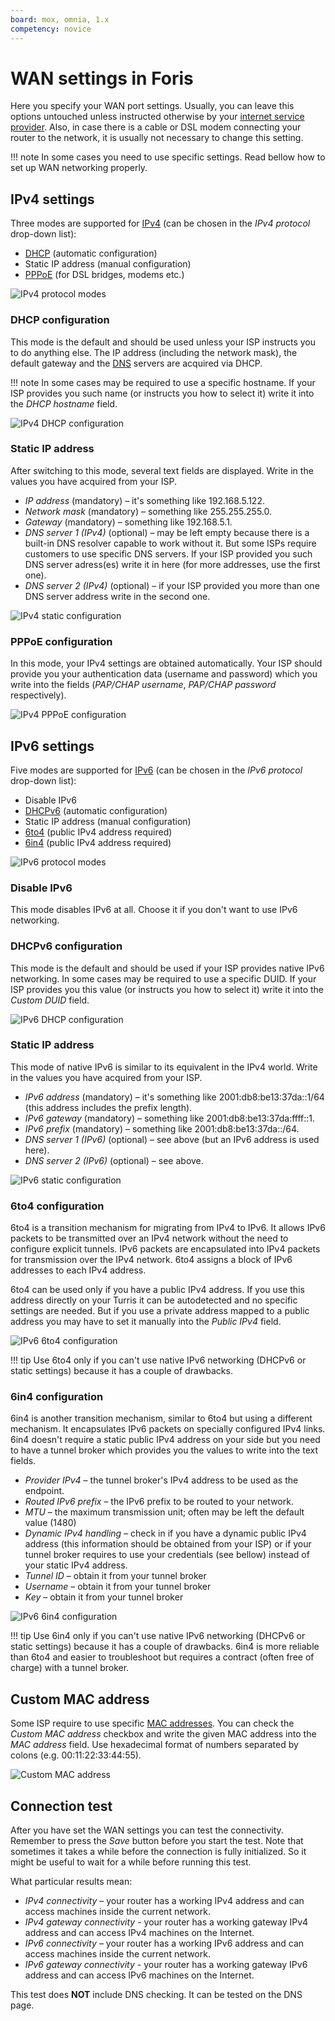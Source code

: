 ```yaml
---
board: mox, omnia, 1.x
competency: novice
---
```

# WAN settings in Foris

Here you specify your WAN port settings. Usually, you can leave this options untouched unless instructed otherwise by
your [internet service provider](https://en.wikipedia.org/wiki/Internet_service_provider). Also, in case there is
a cable or DSL modem connecting your router to the network, it is usually not necessary to change this setting.

!!! note
    In some cases you need to use specific settings. Read bellow how to set up WAN networking properly.

## IPv4 settings

Three modes are supported for [IPv4](https://en.wikipedia.org/wiki/IPv4) (can be chosen in the _IPv4 protocol_
drop-down list):

* [DHCP](https://en.wikipedia.org/wiki/Dynamic_Host_Configuration_Protocol) (automatic configuration)
* Static IP address (manual configuration)
* [PPPoE](https://en.wikipedia.org/wiki/Point-to-Point_Protocol_over_Ethernet) (for DSL bridges, modems etc.)

![IPv4 protocol modes](ipv4.png)

### DHCP configuration

This mode is the default and should be used unless your ISP instructs you to do anything else. The IP address (including
the network mask), the default gateway and the [DNS](https://en.wikipedia.org/wiki/Domain_Name_System) servers are
acquired via DHCP.

!!! note
    In some cases may be required to use a specific hostname. If your ISP provides you such name (or instructs you how
    to select it) write it into the _DHCP hostname_ field.

![IPv4 DHCP configuration](ipv4-dhcp.png)

### Static IP address

After switching to this mode, several text fields are displayed. Write in the values you have acquired from your ISP.

* _IP address_ (mandatory) – it's something like 192.168.5.122.
* _Network mask_ (mandatory) – something like 255.255.255.0.
* _Gateway_ (mandatory) – something like 192.168.5.1.
* _DNS server 1 (IPv4)_ (optional) – may be left empty because there is a built-in DNS resolver capable to
  work without it. But some ISPs require customers to use specific DNS servers. If your ISP provided you
  such DNS server adress(es) write it in here (for more addresses, use the first one).
* _DNS server 2 (IPv4)_ (optional) – if your ISP provided you more than one DNS server address write in the
  second one.

![IPv4 static configuration](ipv4-static.png)
	  
### PPPoE configuration

In this mode, your IPv4 settings are obtained automatically. Your ISP should provide you your authentication
data (username and password) which you write into the fields (_PAP/CHAP username_, _PAP/CHAP password_
respectively).

![IPv4 PPPoE configuration](ipv4-pppoe.png)

## IPv6 settings

Five modes are supported for [IPv6](https://en.wikipedia.org/wiki/IPv6) (can be chosen in the _IPv6 protocol_
drop-down list):

* Disable IPv6
* [DHCPv6](https://en.wikipedia.org/wiki/DHCPv6) (automatic configuration)
* Static IP address (manual configuration)
* [6to4](https://en.wikipedia.org/wiki/6to4) (public IPv4 address required)
* [6in4](https://en.wikipedia.org/wiki/6in4) (public IPv4 address required)

![IPv6 protocol modes](ipv6.png)

### Disable IPv6

This mode disables IPv6 at all. Choose it if you don't want to use IPv6 networking.

### DHCPv6 configuration

This mode is the default and should be used if your ISP provides native IPv6 networking. In some cases may be
required to use a specific DUID. If your ISP provides you this value (or instructs you how to select it) write it
into the _Custom DUID_ field.

![IPv6 DHCP configuration](ipv6-dhcp.png)

### Static IP address

This mode of native IPv6 is similar to its equivalent in the IPv4 world.  Write in the values you have acquired from
your ISP.

* _IPv6 address_ (mandatory) – it's something like 2001:db8:be13:37da::1/64 (this address includes the prefix
  length).
* _IPv6 gateway_ (mandatory) – something like 2001:db8:be13:37da:ffff::1.
* _IPv6 prefix_ (mandatory) – something like 2001:db8:be13:37da::/64.
* _DNS server 1 (IPv6)_ (optional) – see above (but an IPv6 address is used here).
* _DNS server 2 (IPv6)_ (optional) – see above.

![IPv6 static configuration](ipv6-static.png)
	
### 6to4 configuration

6to4 is a transition mechanism for migrating from IPv4 to IPv6. It allows IPv6 packets to be transmitted over an IPv4
network without the need to configure explicit tunnels. IPv6 packets are encapsulated into IPv4 packets for
transmission over the IPv4 network. 6to4 assigns a block of IPv6 addresses to each IPv4 address.

6to4 can be used only if you have a public IPv4 address. If you use this address directly on your Turris it can be
autodetected and no specific settings are needed. But if you use a private address mapped to a public address you
may have to set it manually into the _Public IPv4_ field.

![IPv6 6to4 configuration](ipv6-6to4.png)

!!! tip
    Use 6to4 only if you can't use native IPv6 networking (DHCPv6 or static settings) because it has a couple
    of drawbacks.

### 6in4 configuration

6in4 is another transition mechanism, similar to 6to4 but using a different mechanism. It encapsulates IPv6 packets
on specially configured IPv4 links. 6in4 doesn't require a static public IPv4 address on your side but you need to have
a tunnel broker which provides you the values to write into the text fields.

* _Provider IPv4_ – the tunnel broker's IPv4 address to be used as the endpoint.
* _Routed IPv6 prefix_ – the IPv6 prefix to be routed to your network.
* _MTU_ – the maximum transmission unit; often may be left the default value (1480)
* _Dynamic IPv4 handling_ – check in if you have a dynamic public IPv4 address (this information should be
  obtained from your ISP) or if your tunnel broker requires to use your credentials (see bellow) instead of
  your static IPv4 address.
* _Tunnel ID_ – obtain it from your tunnel broker
* _Username_ – obtain it from your tunnel broker
* _Key_ – obtain it from your tunnel broker

![IPv6 6in4 configuration](ipv6-6in4.png)

!!! tip
    Use 6in4 only if you can't use native IPv6 networking (DHCPv6 or static settings) because it has a couple
    of drawbacks. 6in4 is more reliable than 6to4 and easier to troubleshoot but requires a contract (often free of
    charge) with a tunnel broker.


## Custom MAC address

Some ISP require to use specific [MAC addresses](https://en.wikipedia.org/wiki/MAC_address). You can check the
_Custom MAC address_ checkbox and write the given MAC address into the _MAC address_ field. Use hexadecimal
format of numbers separated by colons (e.g. 00:11:22:33:44:55).

![Custom MAC address](custom-mac.png)

## Connection test

After you have set the WAN settings you can test the connectivity. Remember to press the _Save_ button before
you start the test. Note that sometimes it takes a while before the connection is fully initialized. So it might be
useful to wait for a while before running this test.

What particular results mean:

* _IPv4 connectivity_ – your router has a working IPv4 address and can access machines inside the current network.
* _IPv4 gateway connectivity_	- your router has a working gateway IPv4 address and can access IPv4 machines on the
  Internet.
* _IPv6 connectivity_ – your router has a working IPv6 address and can access machines inside the current network.
* _IPv6 gateway connectivity_	- your router has a working gateway IPv6 address and can access IPv6 machines on the
  Internet.

This test does **NOT** include DNS checking. It can be tested on the DNS page. 
